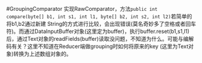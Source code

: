 #GroupingComparator
    实现RawComparator，方法`public int compare(byte[] b1, int s1, int l1, byte[] b2, int s2, int l2)`若简单的将b1,b2通过新建
    String的方式进行比较，会出现错误(莫名奇妙多了空格或者回车符)。而通过DataInputBuffer对象(这里定为buffer)，执行buffer.reset(b1,s1,l1)
    后，通过Text对象的readFields(buffer)读取没问题，不知道为什么。可能与编解码有关？这里不知道在Reducer端做grouping时如何将原来的key
    (这里为Text对象)转换为上述数组对象的。
